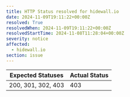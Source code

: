 ```yaml
---
title: HTTP Status resolved for hidewall.io
date: 2024-11-09T19:11:22+00:00Z
resolved: True
resolvedWhen: 2024-11-09T19:11:22+00:00Z
resolvedStartTime: 2024-11-08T11:28:04+00:00Z
severity: notice
affected:
  - hidewall.io
section: issue
---
```


| Expected Statuses | Actual Status  |
|-------------------|----------------|
| 200, 301, 302, 403 | 403 |
